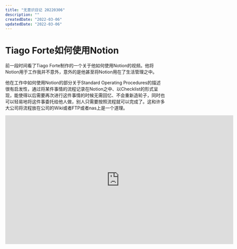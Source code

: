 ```yaml
---
title: "无意识日记 20220306"
description: ""
createdDate: "2022-03-06"
updatedDate: "2022-03-06"
---
```


# Tiago Forte如何使用Notion
前一段时间看了Tiago Forte制作的一个关于他如何使用Notion的视频。他将 Notion用于工作我并不意外，意外的是他甚至将Notion用在了生活管理之中。

他在工作中如何使用Notion的部分关于Standard Operating Procedures的描述很有启发性，通过将某件事情的流程记录在Notion之中、以Checklist的形式呈现，能使得以后需要再次进行这件事情的时候无需回忆、不会重新造轮子，同时也可以轻易地将这件事委托给他人做，别人只需要按照流程就可以完成了。这和许多大公司将流程放在公司的Wiki或者FTP或者nas上是一个道理。

<iframe width="720" height="407" src="https://www.youtube.com/embed/vZr18_aOY6I" title="YouTube video player" frameBorder="0" allow="accelerometer; autoplay; clipboard-write; encrypted-media; gyroscope; picture-in-picture"></iframe>